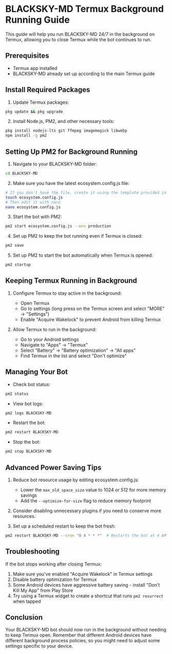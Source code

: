 # BLACKSKY-MD Termux Background Running Guide

This guide will help you run BLACKSKY-MD 24/7 in the background on Termux, allowing you to close Termux while the bot continues to run.

## Prerequisites

- Termux app installed
- BLACKSKY-MD already set up according to the main Termux guide

## Install Required Packages

1. Update Termux packages:
```bash
pkg update && pkg upgrade
```

2. Install Node.js, PM2, and other necessary tools:
```bash
pkg install nodejs-lts git ffmpeg imagemagick libwebp
npm install -g pm2
```

## Setting Up PM2 for Background Running

1. Navigate to your BLACKSKY-MD folder:
```bash
cd BLACKSKY-MD
```

2. Make sure you have the latest ecosystem.config.js file:
```bash
# If you don't have the file, create it using the template provided in the repo
touch ecosystem.config.js
# Then edit it with nano
nano ecosystem.config.js
```

3. Start the bot with PM2:
```bash
pm2 start ecosystem.config.js --env production
```

4. Set up PM2 to keep the bot running even if Termux is closed:
```bash
pm2 save
```

5. Set up PM2 to start the bot automatically when Termux is opened:
```bash
pm2 startup
```

## Keeping Termux Running in Background

1. Configure Termux to stay active in the background:
   - Open Termux
   - Go to settings (long press on the Termux screen and select "MORE" → "Settings")
   - Enable "Acquire Wakelock" to prevent Android from killing Termux

2. Allow Termux to run in the background:
   - Go to your Android settings
   - Navigate to "Apps" → "Termux"
   - Select "Battery" → "Battery optimization" → "All apps"
   - Find Termux in the list and select "Don't optimize"

## Managing Your Bot

- Check bot status:
```bash
pm2 status
```

- View bot logs:
```bash
pm2 logs BLACKSKY-MD
```

- Restart the bot:
```bash
pm2 restart BLACKSKY-MD
```

- Stop the bot:
```bash
pm2 stop BLACKSKY-MD
```

## Advanced Power Saving Tips

1. Reduce bot resource usage by editing ecosystem.config.js:
   - Lower the `max_old_space_size` value to 1024 or 512 for more memory savings
   - Add the `--optimize-for-size` flag to reduce memory footprint

2. Consider disabling unnecessary plugins if you need to conserve more resources.

3. Set up a scheduled restart to keep the bot fresh:
```bash
pm2 restart BLACKSKY-MD --cron "0 4 * * *"  # Restarts the bot at 4 AM daily
```

## Troubleshooting

If the bot stops working after closing Termux:

1. Make sure you've enabled "Acquire Wakelock" in Termux settings
2. Disable battery optimization for Termux
3. Some Android devices have aggressive battery saving - install "Don't Kill My App" from Play Store
4. Try using a Termux widget to create a shortcut that runs `pm2 resurrect` when tapped

## Conclusion

Your BLACKSKY-MD bot should now run in the background without needing to keep Termux open. Remember that different Android devices have different background process policies, so you might need to adjust some settings specific to your device.